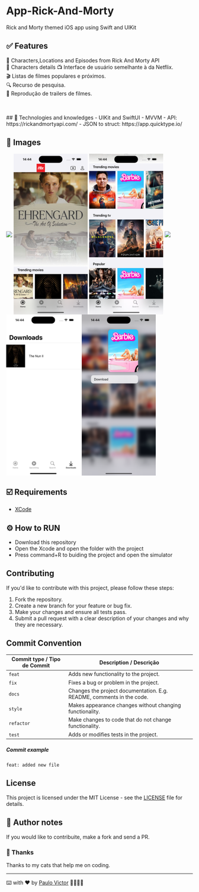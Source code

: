 # App-Rick-And-Morty
Rick and Morty themed iOS app using Swift and UIKit

## ✅ Features
📱 Characters,Locations and Episodes from Rick And Morty API  <br>
🍿 Characters details
📺 Interface de usuário semelhante à da Netflix. <br>
🎬 Listas de filmes populares e próximos. <br>
🔍 Recurso de pesquisa. <br>
🎥 Reprodução de trailers de filmes. 

<br>
<br>
## 📱 Technologies and knowledges 
- UIKit and SwiftUI
- MVVM 
- API: https://rickandmortyapi.com/
- JSON to struct: https://app.quicktype.io/

## 📲 Images
<img align="center" width="200px" src="https://github.com/Paru369/App-UIKit-StoryBoard-XIB-ViewCodeDesafio_FInal_01-DIO-Santander/blob/main/images/iflix.gif">  <img align="center" width="200px" src="https://github.com/Paru369/App-UIKit-StoryBoard-XIB-ViewCodeDesafio_FInal_01-DIO-Santander/blob/main/images/iflix1.png">  <img align="center" width="200px" src="https://github.com/Paru369/App-UIKit-StoryBoard-XIB-ViewCodeDesafio_FInal_01-DIO-Santander/blob/main/images/iflix2.png">  <img align="center" width="200px" src="https://github.com/Paru369/App-UIKit-StoryBoard-XIB-ViewCodeDesafio_FInal_01-DIO-Santander/blob/main/images/iflix3.png">  <img align="center" width="200px" src="https://github.com/Paru369/App-UIKit-StoryBoard-XIB-ViewCodeDesafio_FInal_01-DIO-Santander/blob/main/images/iflix4.png">  <img align="center" width="200px" src="https://github.com/Paru369/App-UIKit-StoryBoard-XIB-ViewCodeDesafio_FInal_01-DIO-Santander/blob/main/images/iflix5.png"> 
          
## ☑️ Requirements

- [XCode](https://developer.apple.com/xcode/)

## ⚙️ How to RUN

- Download this repository
- Open the Xcode and open the folder with the project
- Press command+R to buiding the project and open the simulator

## Contributing

If you'd like to contribute with this project, please follow these steps:

1. Fork the repository.
2. Create a new branch for your feature or bug fix.
3. Make your changes and ensure all tests pass.
4. Submit a pull request with a clear description of your changes and why they are necessary.

## Commit Convention

| Commit type / Tipo de Commit | Description / Descrição                                               |
| ---------------------------- | --------------------------------------------------------------------- |
| `feat`                       | Adds new functionality to the project.                                |
| `fix`                        | Fixes a bug or problem in the project.                                |
| `docs`                       | Changes the project documentation. E.g. README, comments in the code. |
| `style`                      | Makes appearance changes without changing functionality.              |
| `refactor`                   | Make changes to code that do not change functionality.                |
| `test`                       | Adds or modifies tests in the project.                                |

##### Commit example

`feat: added new file`

## License

This project is licensed under the MIT License - see the [LICENSE](./LICENSE) file for details.

## 📝 Author notes

If you would like to contribuite, make a fork and send a PR. 

### 🎁 Thanks

Thanks to my cats that help me on coding.


___

⌨️ with ❤️ by [Paulo Victor](https://github.com/Paru369) 👨🏾‍💻📱

